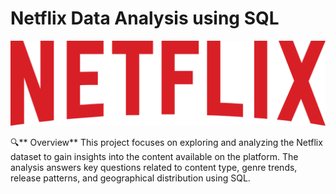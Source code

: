 # Netflix Data Analysis using SQL
![Netflix logo](https://github.com/kumarvaibhav112/netflix_sql/blob/main/Netflix_2015_logo.svg.png)

🔍** Overview**
This project focuses on exploring and analyzing the Netflix dataset to gain insights into the content available on the platform.
The analysis answers key questions related to content type, genre trends, release patterns, and geographical distribution using SQL.
